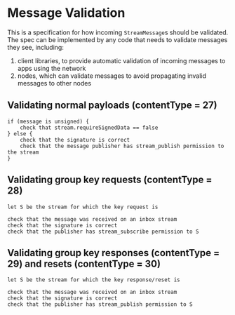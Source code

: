 # Message Validation

This is a specification for how incoming `StreamMessage`s should be validated. The spec can be implemented by any code that needs to validate messages they see, including:

1) client libraries, to provide automatic validation of incoming messages to apps using the network
2) nodes, which can validate messages to avoid propagating invalid messages to other nodes

## Validating normal payloads (contentType = 27)

```
if (message is unsigned) {
    check that stream.requireSignedData == false
} else {
    check that the signature is correct
    check that the message publisher has stream_publish permission to the stream
}
```

## Validating group key requests (contentType = 28)

```
let S be the stream for which the key request is

check that the message was received on an inbox stream
check that the signature is correct
check that the publisher has stream_subscribe permission to S
```

## Validating group key responses (contentType = 29) and resets (contentType = 30)

```
let S be the stream for which the key response/reset is

check that the message was received on an inbox stream
check that the signature is correct
check that the publisher has stream_publish permission to S
```
